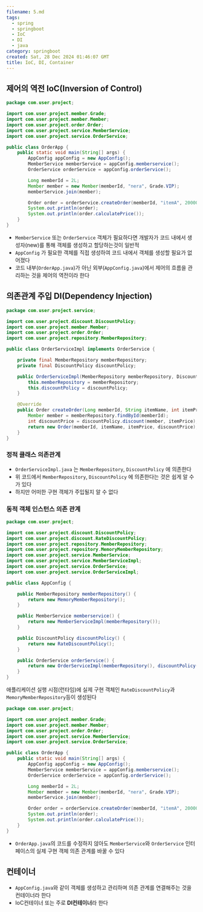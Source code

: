 ```yaml
---
filename: 5.md
tags:
  - spring
  - springboot
  - IoC
  - DI
  - java
category: springboot
created: Sat, 28 Dec 2024 01:46:07 GMT
title: IoC, DI, Container
---
```


## 제어의 역전 IoC(Inversion of Control)

```java title="OrderApp.java"
package com.user.project;

import com.user.project.member.Grade;
import com.user.project.member.Member;
import com.user.project.order.Order;
import com.user.project.service.MemberService;
import com.user.project.service.OrderService;

public class OrderApp {
    public static void main(String[] args) {
        AppConfig appConfig = new AppConfig();
        MemberService memberService = appConfig.memberservice();
        OrderService orderService = appConfig.orderService();

        Long memberId = 2L;
        Member member = new Member(memberId, "nera", Grade.VIP);
        memberService.join(member);

        Order order = orderService.createOrder(memberId, "itemA", 20000);
        System.out.println(order);
        System.out.println(order.calculatePrice());
    }
}
```

- `MemberService` 또는 `OrderService` 객체가 필요하다면 개발자가 코드 내에서 생성자(new)를 통해 객체를 생성하고 할당하는것이 일반적
- `AppConfig` 가 필요한 객체를 직접 생성하여 코드 내에서 객체를 생성할 필요가 없어졌다
- 코드 내부(`OrderApp.java`)가 아닌 외부(`AppConfig.java`)에서 제어의 흐름을 관리하는 것을 제어의 역전이라 한다

## 의존관계 주입 DI(Dependency Injection)

```java title="OrderServiceImpl.java"
package com.user.project.service;

import com.user.project.discount.DiscountPolicy;
import com.user.project.member.Member;
import com.user.project.order.Order;
import com.user.project.repository.MemberRepository;

public class OrderServiceImpl implements OrderService {

    private final MemberRepository memberRepository;
    private final DiscountPolicy discountPolicy;

    public OrderServiceImpl(MemberRepository memberRepository, DiscountPolicy discountPolicy) {
        this.memberRepository = memberRepository;
        this.discountPolicy = discountPolicy;
    }

    @Override
    public Order createOrder(Long memberId, String itemName, int itemPrice) {
        Member member = memberRepository.findById(memberId);
        int discountPrice = discountPolicy.discount(member, itemPrice);
        return new Order(memberId, itemName, itemPrice, discountPrice);
    }
}
```

### 정적 클래스 의존관계

- `OrderServiceImpl.java` 는 `MemberRepository`, `DiscountPolicy` 에 의존한다
- 위 코드에서 `MemberRepository`, `DiscountPolicy` 에 의존한다는 것은 쉽게 알 수가 있다
- 하지만 어떠한 구현 객체가 주입될지 알 수 없다

### 동적 객체 인스턴스 의존 관계

```java title="AppConfig.java"
package com.user.project;

import com.user.project.discount.DiscountPolicy;
import com.user.project.discount.RateDiscountPolicy;
import com.user.project.repository.MemberRepository;
import com.user.project.repository.MemoryMemberRepository;
import com.user.project.service.MemberService;
import com.user.project.service.MemberServiceImpl;
import com.user.project.service.OrderService;
import com.user.project.service.OrderServiceImpl;

public class AppConfig {

    public MemberRepository memberRepository() {
        return new MemoryMemberRepository();
    }

    public MemberService memberservice() {
        return new MemberServiceImpl(memberRepository());
    }

    public DiscountPolicy discountPolicy() {
        return new RateDiscountPolicy();
    }

    public OrderService orderService() {
        return new OrderServiceImpl(memberRepository(), discountPolicy());
    }
}
```

애플리케이션 실행 시점(런타임)에 실제 구현 객체인 `RateDiscountPolicy`과 `MemoryMemberRepository`등이 생성된다

```java title="OrderApp.java"
package com.user.project;

import com.user.project.member.Grade;
import com.user.project.member.Member;
import com.user.project.order.Order;
import com.user.project.service.MemberService;
import com.user.project.service.OrderService;

public class OrderApp {
    public static void main(String[] args) {
        AppConfig appConfig = new AppConfig();
        MemberService memberService = appConfig.memberservice();
        OrderService orderService = appConfig.orderService();

        Long memberId = 2L;
        Member member = new Member(memberId, "nera", Grade.VIP);
        memberService.join(member);

        Order order = orderService.createOrder(memberId, "itemA", 20000);
        System.out.println(order);
        System.out.println(order.calculatePrice());
    }
}
```

- `OrderApp.java`의 코드를 수정하지 않아도 `MemberService`와 `OrderService` 인터페이스의 실제 구현 객체 의존 관계를 바꿀 수 있다

## 컨테이너

- `AppConfig.java`와 같이 객체를 생성하고 관리하며 의존 관계를 연결해주는 것을 컨테이너라 한다
- IoC컨테이너 또는 주로 **DI컨테이너**라 한다